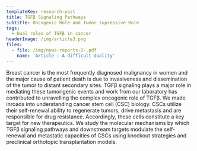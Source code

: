 ```yaml
---
templateKey: research-post
title: TGFβ Signaling Pathways
subtitle: Oncogenic Role and Tumor supressive Role
tags:
  - Dual roles of TGFβ in cancer
headerImage: /img/article3.png
files:
  - file: /img/news-reports-2-.pdf
    name: 'Article : A difficult duality'
---
```

Breast cancer is the most frequently diagnosed malignancy in women and the major cause of patient death is due to invasiveness and dissemination of the tumor to distant secondary sites. TGFβ signaling plays a major role in mediating these tumorigenic events and work from our laboratory has contributed to unravelling the complex oncogenic role of TGFβ. We made inroads into understanding cancer stem cell (CSC) biology. CSCs utilize their self-renewal ability to regenerate tumors, drive metastasis and are responsible for drug resistance. Accordingly, these cells constitute a key target for new therapeutics. We study the molecular mechanisms by which TGFβ signaling pathways and downstream targets modulate the self-renewal and metastatic capacities of CSCs using knockout strategies and preclinical orthotopic transplantation models.





##
